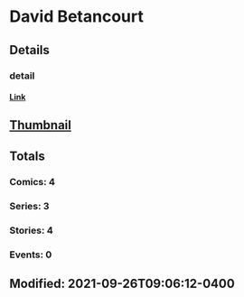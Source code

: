 # David  Betancourt 
## Details
### detail
#### [Link](http://marvel.com/comics/creators/14119/david_betancourt?utm_campaign=apiRef&utm_source=225578a89fc76f3d20fbffda5d17a88d)
## [Thumbnail](http://i.annihil.us/u/prod/marvel/i/mg/b/40/image_not_available.jpg)
## Totals
### Comics: 4
### Series: 3
### Stories: 4
### Events: 0
## Modified: 2021-09-26T09:06:12-0400